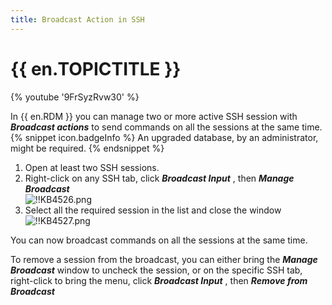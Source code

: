 ```yaml
---
title: Broadcast Action in SSH
---
```

# {{ en.TOPICTITLE }}
{% youtube '9FrSyzRvw30' %}  

In {{ en.RDM }} you can manage two or more active SSH session with ***Broadcast actions*** to send commands on all the sessions at the same time.  
{% snippet icon.badgeInfo %}
An upgraded database, by an administrator, might be required.
{% endsnippet %}  

1. Open at least two SSH sessions.
1. Right-click on any SSH tab, click ***Broadcast Input*** , then ***Manage Broadcast***  
![!!KB4526.png](https://webdevolutions.azureedge.net/docs/en/kb/KB4526.png)
1. Select all the required session in the list and close the window  
![!!KB4527.png](https://webdevolutions.azureedge.net/docs/en/kb/KB4527.png)  

You can now broadcast commands on all the sessions at the same time.  

To remove a session from the broadcast, you can either bring the ***Manage Broadcast*** window to uncheck the session, or on the specific SSH tab, right-click to bring the menu, click ***Broadcast Input*** , then ***Remove from Broadcast***
